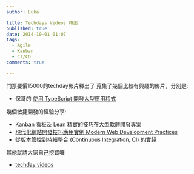 ```yaml
---
author: Luka

title: Techdays Videos 釋出
published: true
date: 2014-10-01 01:07
tags:
  - Agile
  - Kanban
  - CI/CD
comments: true

---
```


門票要價15000的techday影片釋出了
蒐集了幾個比較有興趣的影片，分別是:
- 保哥的 [使用 TypeScript 開發大型應用程式](http://channel9.msdn.com/Events/TechDays/TechDays-Taiwan-2014/DEV203)

幾個敏捷開發的經驗分享:
- [Kanban 看板及 Lean 精實的技巧在大型軟體開發專案](http://channel9.msdn.com/Events/TechDays/TechDays-Taiwan-2014/DEV308)
- [現代化網站開發技巧應用實例 Modern Web Development Practices](http://channel9.msdn.com/Events/TechDays/TechDays-Taiwan-2014/DEV301)
- [從版本管控到持續整合 (Continuous Integration, CI) 的實踐](http://channel9.msdn.com/Events/TechDays/TechDays-Taiwan-2014/DEV306)

其他就請大家自己挖寶囉

- [techday videos](http://channel9.msdn.com/Events/TechDays/TechDays-Taiwan-2014?sort=viewed&direction=asc&page=7#theSessions)

